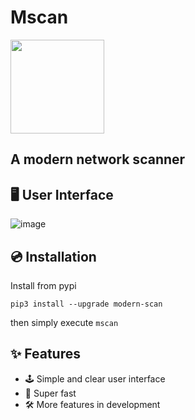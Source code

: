 # Mscan

<img with="150px" height="150px" src="https://user-images.githubusercontent.com/61390950/182006521-350c306a-2567-49eb-b77a-42224783768f.png">  

## A modern network scanner
## 🖥 User Interface
![image](https://user-images.githubusercontent.com/61390950/182006567-5e5cfcbe-7549-4205-902e-54706d2c1793.png)

## 💿 Installation
Install from pypi
```
pip3 install --upgrade modern-scan
```
then simply execute
```mscan```

## ✨ Features

- 🕹 Simple and clear user interface
- 🚀 Super fast
- 🛠 More features in development
